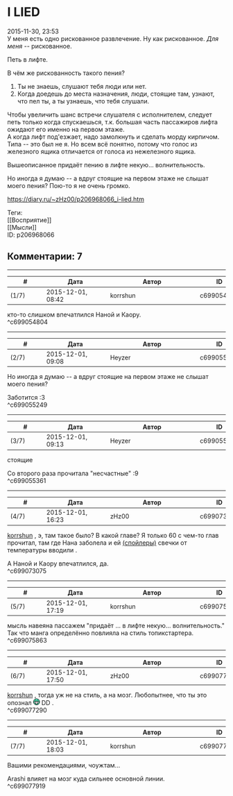 I LIED
======

  
2015-11-30, 23:53  
 У меня есть одно рискованное развлечение. Ну как рискованное.  *Для меня*  -- рискованное.   
   
 Петь в лифте.   
   
 В чём же рискованность такого пения?   
 1) Ты не знаешь, слушают тебя люди или нет.   
 2) Когда доедешь до места назначения, люди, стоящие там, узнают, что пел ты, а ты узнаешь, что тебя слушали.   
   
 Чтобы увеличить шанс встречи слушателя с исполнителем, следует петь только когда спускаешься, т.к. большая часть пассажиров лифта ожидают его именно на первом этаже.   
 А когда лифт под'езжает, надо замолкнуть и сделать морду кирпичом. Типа -- это был не я. Но всем всё понятно, потому что голос из железного ящика отличается от голоса из нежелезного ящика.   
   
 Вышеописанное придаёт пению в лифте некую... волнительность.   
   
 Но иногда я думаю -- а вдруг стоящие на первом этаже не слышат моего пения? Пою-то я не очень громко.   
  
<https://diary.ru/~zHz00/p206968066_i-lied.htm>  
  
Теги:  
[[Восприятие]]  
[[Мысли]]  
ID: p206968066  


Комментарии: 7
--------------

  


---



|         #         |              Дата              |                     Автор                     |           ID           |
| --- | --- | --- | --- |
| (1/7) | 2015-12-01, 08:42 | korrshun | c699054804 |

  
 кто-то слишком впечатлился Наной и Каору.   
 ^c699054804

---



|         #         |              Дата              |                     Автор                     |           ID           |
| --- | --- | --- | --- |
| (2/7) | 2015-12-01, 09:08 | Heyzer | c699055249 |

  
  Но иногда я думаю -- а вдруг стоящие на первом этаже не слышат моего пения?    
   
 Заботится :3   
 ^c699055249

---



|         #         |              Дата              |                     Автор                     |           ID           |
| --- | --- | --- | --- |
| (3/7) | 2015-12-01, 09:13 | Heyzer | c699055361 |

  
  стоящие    
   
 Со второго раза прочитала "несчастные" :9   
 ^c699055361

---



|         #         |              Дата              |                     Автор                     |           ID           |
| --- | --- | --- | --- |
| (4/7) | 2015-12-01, 16:23 | zHz00 | c699073075 |

  
  [korrshun](http://Igel-kun.diary.ru "kimi wo shiranai monogatari")  , э, там такое было? В какой главе? Я только 60 с чем-то глав прочитал, там где Нана заболела и ей  [(спойлеры)](https://zHz00.diary.ru/p206968066.htm?index=1#linkmore206968066m1)    свечки от температуры вводили   .   
   
 А Наной и Каору впечатлился, да.   
 ^c699073075

---



|         #         |              Дата              |                     Автор                     |           ID           |
| --- | --- | --- | --- |
| (5/7) | 2015-12-01, 17:19 | korrshun | c699075863 |

  
 мысль навеяна пассажем "придаёт ... в лифте некую... волнительность."   
 Так что манга определённо повлияла на стиль топикстартера.   
 ^c699075863

---



|         #         |              Дата              |                     Автор                     |           ID           |
| --- | --- | --- | --- |
| (6/7) | 2015-12-01, 17:50 | zHz00 | c699077290 |

  
  [korrshun](http://Igel-kun.diary.ru "kimi wo shiranai monogatari")  , тогда уж не на стиль, а на мозг. Любопытнее, что ты это опознал ![:D](pics/1131.gif) DD .   
 ^c699077290

---



|         #         |              Дата              |                     Автор                     |           ID           |
| --- | --- | --- | --- |
| (7/7) | 2015-12-01, 18:03 | korrshun | c699077919 |

  
 Вашими рекомендациями, чоужтам...   
   
 Arashi влияет на мозг куда сильнее основной линии.   
 ^c699077919
